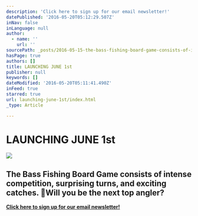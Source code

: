 ```yaml
---
description: 'Click here to sign up for our email newsletter!'
datePublished: '2016-05-20T05:12:29.507Z'
inNav: false
inLanguage: null
author:
  - name: ''
    url: ''
sourcePath: _posts/2016-05-15-the-bass-fishing-board-game-consists-of-intense-competition.md
hasPage: true
authors: []
title: LAUNCHING JUNE 1st
publisher: null
keywords: []
dateModified: '2016-05-20T05:11:41.490Z'
inFeed: true
starred: true
url: launching-june-1st/index.html
_type: Article

---
```

# LAUNCHING JUNE 1st
![](https://the-grid-user-content.s3-us-west-2.amazonaws.com/2a4d345a-1721-4f0f-9d71-70b5e074c1c6.jpg)

## The Bass Fishing Board Game consists of intense competition, surprising turns, and exciting catches. Will you be the next top angler?

**[Click here to sign up for our email newsletter!][0]**

[0]: http://eepurl.com/b1XUBn